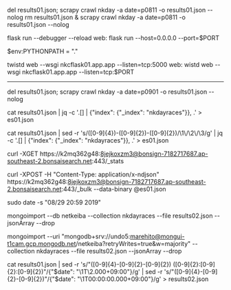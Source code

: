 del results01.json; scrapy crawl nkday -a date=p0811 -o results01.json --nolog
rm results01.json & scrapy crawl nkday -a date=p0811 -o results01.json --nolog

flask run --debugger --reload
web: flask run --host=0.0.0.0 --port=$PORT

$env:PYTHONPATH = "."

twistd web --wsgi nkcflask01.app.app --listen=tcp:5000
web: wistd web --wsgi nkcflask01.app.app --listen=tcp:$PORT

________________________________________________________________________________

del results01.json; scrapy crawl nkday -a date=p0901 -o results01.json --nolog

cat results01.json | jq -c '.[] | {"index": {"_index": "nkdayraces"}}, .' > es01.json

cat results01.json | sed -r 's/([0-9]{4})-([0-9]{2})-([0-9]{2})/\1\\/\2\\/\3/g' | jq -c '.[] | {"index": {"_index": "nkdayraces"}}, .' > es01.json

<!-- cat results01.json | jq -c '.[] | {"index": {"_index": "nkdayraces"}},.' | sed -z 's/\n/,\n/g' > es01.json -->

curl -XGET https://k2mq362g48:8jejkoxzm3@bonsign-7182717687.ap-southeast-2.bonsaisearch.net:443/_stats

curl -XPOST -H "Content-Type: application/x-ndjson" https://k2mq362g48:8jejkoxzm3@bonsign-7182717687.ap-southeast-2.bonsaisearch.net:443/_bulk --data-binary @es01.json

sudo date -s "08/29 20:59 2019"

mongoimport --db netkeiba --collection nkdayraces --file results02.json --jsonArray --drop

mongoimport --uri "mongodb+srv://undo5:marehito@mongui-t1cam.gcp.mongodb.net/netkeiba?retryWrites=true&w=majority" --collection nkdayraces --file results02.json --jsonArray --drop

<!-- cat results01.json | sed -r 's/"([0-9]{4}-[0-9]{2}-[0-9]{2}) ([0-9]{2}:[0-9]{2}:[0-9]{2})"/ISODate("\1T\2Z")/g' > results02.json -->

cat results01.json | sed -r 's/"([0-9]{4}-[0-9]{2}-[0-9]{2}) ([0-9]{2}:[0-9]{2}:[0-9]{2})"/{"\$date": "\1T\2.000+09:00"}/g' | sed -r 's/"([0-9]{4}-[0-9]{2}-[0-9]{2})"/{"\$date": "\1T00:00:00.000+09:00"}/g' > results02.json
